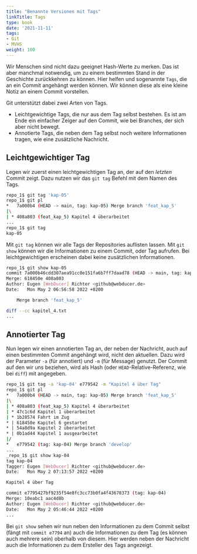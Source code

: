 ```yaml
---
title: "Benannte Versionen mit Tags"
linkTitle: Tags
type: book
date: '2021-11-11'
tags:
- Git
- MVHS
weight: 100
---
```


Wir Menschen sind nicht dazu geeignet Hash-Werte zu merken. Das ist aber manchmal notwendig, um zu einem bestimmten Stand in der Geschichte zurückkehren zu können. Hier helfen und sogenannte `Tags`, die an ein Commit angehängt werden können. Wir können diese als eine kleine Notiz an einem Commit vorstellen.

Git unterstützt dabei zwei Arten von Tags.

- Leichtgewichtige Tags, die nur aus dem Tag selbst bestehen. Es ist am Ende ein einfacher Zeiger auf den Commit, wie bei Branches, der sich aber nicht bewegt.
- Annotierte Tags, die neben dem Tag selbst noch weitere Informationen tragen, wie eine zusätzliche Nachricht.

## Leichtgewichtiger Tag

Legen wir zuerst einen leichtgewichtigen Tag an, der auf den _letzten_ Commit zeigt. Dazu nutzen wir das `git tag` Befehl mit dem Namen des Tags.

```bash
repo_1$ git tag 'kap-05'
repo_1$ git pl
*   7a000b4 (HEAD -> main, tag: kap-05) Merge branch 'feat_kap_5'
|\
| * 408a803 (feat_kap_5) Kapitel 4 überarbeitet
...
repo_1$ git tag
kap-05
```

Mit `git tag` können wir alle Tags der Repositories auflisten lassen. Mit `git show` können wir die Informationen zu einem Commit, oder Tag aufrufen. Bei leichtgewichtigen erscheinen dabei keine zusätzlichen Informationen.

```bash
repo_1$ git show kap-05
commit 7a000b46cdd307aea91cc0e151fa6b7ff7daad78 (HEAD -> main, tag: kap-05)
Merge: 618450e 408a803
Author: Eugen [WebDucer] Richter <github@webducer.de>
Date:   Mon May 2 06:56:58 2022 +0200

    Merge branch 'feat_kap_5'

diff --cc kapitel_4.txt
...
```

## Annotierter Tag

Nun legen wir einen annotierten Tag an, der neben der Nachricht, auch auf einen bestimmten Commit angehängt wird, nicht den aktuellen. Dazu wird der Parameter `-a` (für annotiert) und `-m` (für Message) genutzt. Der Commit auf den wir uns beziehen, wird als Hash (oder `HEAD`-Relative-Referenz, wie bei `diff`) mit angegeben.

```bash
repo_1$ git tag -a 'kap-04' e779542 -m "Kapitel 4 über Tag"
repo_1$ git pl
*   7a000b4 (HEAD -> main, tag: kap-05) Merge branch 'feat_kap_5'
|\
| * 408a803 (feat_kap_5) Kapitel 4 überarbeitet
| * 47c1c6d Kapitel 1 überarbeitet
| * 1b28574 Fahrt im Zug
* | 618450e Kapitel 6 gestartet
* | 54a8d9a Kapitel 2 überarbeitet
* | 0b1ad44 Kapitel 1 ausgearbeitet
|/
*   e779542 (tag: kap-04) Merge branch 'develop'
...
_repo_1$ git show kap-04
tag kap-04
Tagger: Eugen [WebDucer] Richter <github@webducer.de>
Date:   Mon May 2 07:13:57 2022 +0200

Kapitel 4 über Tag

commit e7795427bf9235f54e8fc3cc73b0fa4f43678373 (tag: kap-04)
Merge: 10eabc1 aac4d8b
Author: Eugen [WebDucer] Richter <github@webducer.de>
Date:   Mon May 2 05:46:44 2022 +0200
...
```

Bei `git show` sehen wir nun neben den Informationen zu dem Commit selbst (fängt mit `commit e7794` an) auch die Informationen zu dem Tag (es können auch mehrere sein) oberhalb von diesem. Hier werden neben der Nachricht auch die Informationen zu dem Ersteller des Tags angezeigt.